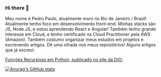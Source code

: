 ### Hi there 👋

<!--
**Pedro-PAM/Pedro-PAM** is a ✨ _special_ ✨ repository because its `README.md` (this file) appears on your GitHub profile.

Here are some ideas to get you started:

- 🔭 I’m currently working on ...
- 🌱 I’m currently learning ...
- 👯 I’m looking to collaborate on ...
- 🤔 I’m looking for help with ...
- 💬 Ask me about ...
- 📫 How to reach me: ...
- 😄 Pronouns: ...
- ⚡ Fun fact: ...
-->
Meu nome é Pedro Paulo, atualmente moro no Rio de Janeiro / Brasil! 
Atualmente tenho foco em desenvolvimento front-end. Minhas stacks são JS, Node.JS, e estou aprendendo React e Angular!
Também tenho grande interesse em Cloud, e tenho certificado na Cloud Practitioner pela AWS (Amazon). 
Também costumo organizar meus estudos em projetos e escrevendo artigos. Dê uma olhada nos meus repositórios!
Alguns artigos que já escrevi:


[Funções Recursivas em Python, publicado no site da DIO:](https://web.dio.me/articles/funcoes-recursivas-em-python-o-que-sao-e-como-funcionam?back=%2Fhome&page=1&order=oldest)

[![Anurag's GitHub stats](https://github-readme-stats.vercel.app/api?username=Pedro-PAM)](https://github.com/anuraghazra/github-readme-stats)
